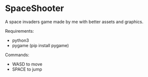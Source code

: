 # SpaceShooter
A space invaders game made by me with better assets and graphics.

Requirements:
  - python3
  - pygame (pip install pygame)

Commands:
  - WASD to move
  - SPACE to jump
